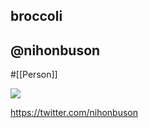 ## broccoli
## @nihonbuson

#[[Person]]

![](https://pbs.twimg.com/profile_images/1442009324/photo_400x400.jpg)

<https://twitter.com/nihonbuson>